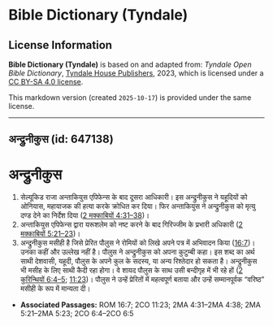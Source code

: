 # Bible Dictionary (Tyndale)

## License Information

**Bible Dictionary (Tyndale)** is based on and adapted from: _Tyndale Open Bible Dictionary_, [Tyndale House Publishers](https://tyndaleopenresources.com/), 2023, which is licensed under a [CC BY-SA 4.0 license](https://creativecommons.org/licenses/by-sa/4.0/legalcode.en).

This markdown version (created `2025-10-17`) is provided under the same license.



--------------------------------

## अन्द्रुनीकुस (id: 647138)

अन्द्रुनीकुस
============

1. सेल्यूकिड राजा अन्ताकियुस एपिफेन्स के बाद दूसरा आधिकारी। इस अन्द्रुनीकुस ने यहूदियों को ओनियास, महायाजक की हत्या करके क्रोधित कर दिया। फिर अन्ताकियुस ने अन्द्रुनीकुस को मृत्यु दण्ड देने का निर्देश दिया ([2 मक्काबियों 4:31–38](https://ref.ly/2Macc4:31-2Macc4:38))।
2. अन्ताकियुस एपिफेन्स द्वारा यरूशलेम को नष्ट करने के बाद गिरिज्जीम के प्रभारी अधिकारी ([2 मक्काबियों 5:21–23](https://ref.ly/2Macc5:21-2Macc5:23))।
3. अन्द्रुनीकुस मसीही है जिसे प्रेरित पौलुस ने रोमियों को लिखे अपने पत्र में अभिवादन किया ([16:7](https://ref.ly/Rom16:7))। उनका कहीं और उल्लेख नहीं है। पौलुस ने अन्द्रुनीकुस को अपना कुटुम्बी कहा। इस शब्द का अर्थ साथी देशवासी, यहूदी, पौलुस के अपने कुल के सदस्य, या अन्य रिश्तेदार हो सकता है। अन्द्रुनीकुस भी मसीह के लिए साथी कैदी रहा होगा। वे शायद पौलुस के साथ उसी बन्दीगृह में भी रहे हों ([2 कुरिन्थियों 6:4–5](https://ref.ly/2Cor6:4-2Cor6:5); [11:23](https://ref.ly/2Cor11:23))। पौलुस ने उन्हें प्रेरितों में महत्वपूर्ण बताया और उन्हें सम्मानपूर्वक “वरिष्ठ” मसीही के रूप में मान्यता दी।

* **Associated Passages:** ROM 16:7; 2CO 11:23; 2MA 4:31–2MA 4:38; 2MA 5:21–2MA 5:23; 2CO 6:4–2CO 6:5

